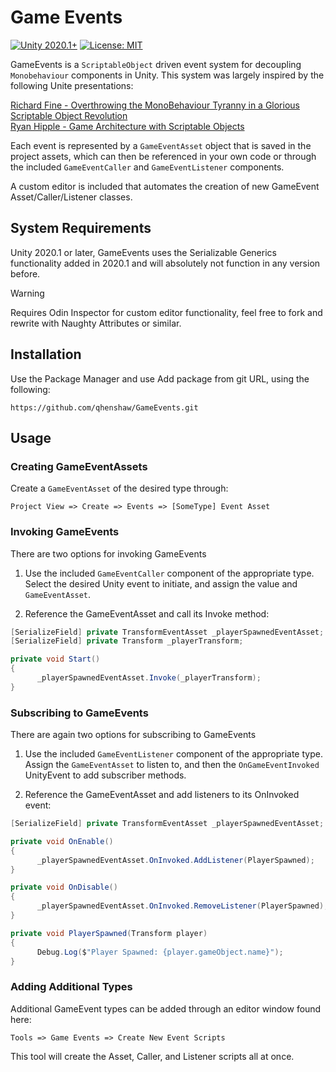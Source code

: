 # Game Events
[![Unity 2020.1+](https://img.shields.io/badge/unity-2020.1%2B-blue.svg)](https://unity3d.com/get-unity/download)
[![License: MIT](https://img.shields.io/badge/License-MIT-brightgreen.svg)](https://github.com/qhenshaw/GameEvents/blob/main/LICENSE.md)

GameEvents is a `ScriptableObject` driven event system for decoupling `Monobehaviour` components in Unity. This system was largely inspired by the following Unite presentations:

[Richard Fine - Overthrowing the MonoBehaviour Tyranny in a Glorious Scriptable Object Revolution](https://www.youtube.com/watch?v=6vmRwLYWNRo)  
[Ryan Hipple - Game Architecture with Scriptable Objects](https://www.youtube.com/watch?v=raQ3iHhE_Kk)

Each event is represented by a `GameEventAsset` object that is saved in the project assets, which can then be referenced in your own code or through the included `GameEventCaller` and `GameEventListener` components.

A custom editor is included that automates the creation of new GameEvent Asset/Caller/Listener classes.

## System Requirements
Unity 2020.1 or later, GameEvents uses the Serializable Generics functionality added in 2020.1 and will absolutely not function in any version before.

> [!WARNING]
> Requires Odin Inspector for custom editor functionality, feel free to fork and rewrite with Naughty Attributes or similar.

## Installation
Use the Package Manager and use Add package from git URL, using the following: 
```
https://github.com/qhenshaw/GameEvents.git
```

## Usage
### Creating GameEventAssets
Create a `GameEventAsset` of the desired type through:
```
Project View => Create => Events => [SomeType] Event Asset
```

### Invoking GameEvents
There are two options for invoking GameEvents

1. Use the included `GameEventCaller` component of the appropriate type. Select the desired Unity event to initiate, and assign the value and `GameEventAsset`.

2. Reference the GameEventAsset and call its Invoke method:
```csharp
[SerializeField] private TransformEventAsset _playerSpawnedEventAsset;
[SerializeField] private Transform _playerTransform;

private void Start()
{
      _playerSpawnedEventAsset.Invoke(_playerTransform);
}
```

### Subscribing to GameEvents
There are again two options for subscribing to GameEvents

1. Use the included `GameEventListener` component of the appropriate type. Assign the `GameEventAsset` to listen to, and then the `OnGameEventInvoked` UnityEvent to add subscriber methods.

2. Reference the GameEventAsset and add listeners to its OnInvoked event:
```csharp
[SerializeField] private TransformEventAsset _playerSpawnedEventAsset;

private void OnEnable()
{
      _playerSpawnedEventAsset.OnInvoked.AddListener(PlayerSpawned);
}

private void OnDisable()
{
      _playerSpawnedEventAsset.OnInvoked.RemoveListener(PlayerSpawned);
}

private void PlayerSpawned(Transform player)
{
      Debug.Log($"Player Spawned: {player.gameObject.name}");
}
```

### Adding Additional Types
Additional GameEvent types can be added through an editor window found here:
```
Tools => Game Events => Create New Event Scripts
```
This tool will create the Asset, Caller, and Listener scripts all at once.
